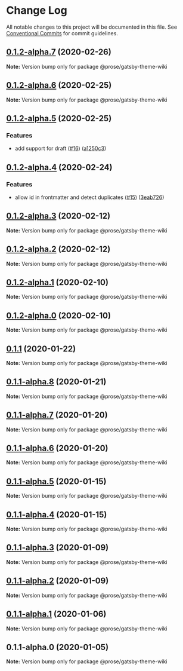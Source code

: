 # Change Log

All notable changes to this project will be documented in this file.
See [Conventional Commits](https://conventionalcommits.org) for commit guidelines.

## [0.1.2-alpha.7](https://github.com/prosejs/prose/compare/@prose/gatsby-theme-wiki@0.1.2-alpha.6...@prose/gatsby-theme-wiki@0.1.2-alpha.7) (2020-02-26)

**Note:** Version bump only for package @prose/gatsby-theme-wiki





## [0.1.2-alpha.6](https://github.com/prosejs/prose/compare/@prose/gatsby-theme-wiki@0.1.2-alpha.5...@prose/gatsby-theme-wiki@0.1.2-alpha.6) (2020-02-25)

**Note:** Version bump only for package @prose/gatsby-theme-wiki





## [0.1.2-alpha.5](https://github.com/prosejs/prose/compare/@prose/gatsby-theme-wiki@0.1.2-alpha.4...@prose/gatsby-theme-wiki@0.1.2-alpha.5) (2020-02-25)


### Features

* add support for draft ([#16](https://github.com/prosejs/prose/issues/16)) ([a1250c3](https://github.com/prosejs/prose/commit/a1250c3b504c8e30993089b9e46055fa6ac3ea25))





## [0.1.2-alpha.4](https://github.com/prosejs/prose/compare/@prose/gatsby-theme-wiki@0.1.2-alpha.3...@prose/gatsby-theme-wiki@0.1.2-alpha.4) (2020-02-24)


### Features

* allow id in frontmatter and detect duplicates ([#15](https://github.com/prosejs/prose/issues/15)) ([3eab726](https://github.com/prosejs/prose/commit/3eab7269826a52beed51a720c1d8e77ecefd9f14))





## [0.1.2-alpha.3](https://github.com/prosejs/prose/compare/@prose/gatsby-theme-wiki@0.1.2-alpha.2...@prose/gatsby-theme-wiki@0.1.2-alpha.3) (2020-02-12)

**Note:** Version bump only for package @prose/gatsby-theme-wiki





## [0.1.2-alpha.2](https://github.com/prosejs/prose/compare/@prose/gatsby-theme-wiki@0.1.2-alpha.1...@prose/gatsby-theme-wiki@0.1.2-alpha.2) (2020-02-12)

**Note:** Version bump only for package @prose/gatsby-theme-wiki





## [0.1.2-alpha.1](https://github.com/prosejs/prose/compare/@prose/gatsby-theme-wiki@0.1.2-alpha.0...@prose/gatsby-theme-wiki@0.1.2-alpha.1) (2020-02-10)

**Note:** Version bump only for package @prose/gatsby-theme-wiki





## [0.1.2-alpha.0](https://github.com/prosejs/prose/compare/@prose/gatsby-theme-wiki@0.1.1...@prose/gatsby-theme-wiki@0.1.2-alpha.0) (2020-02-10)

**Note:** Version bump only for package @prose/gatsby-theme-wiki





## [0.1.1](https://github.com/prosejs/prose/compare/@prose/gatsby-theme-wiki@0.1.1-alpha.8...@prose/gatsby-theme-wiki@0.1.1) (2020-01-22)

**Note:** Version bump only for package @prose/gatsby-theme-wiki





## [0.1.1-alpha.8](https://github.com/prosejs/prose/compare/@prose/gatsby-theme-wiki@0.1.1-alpha.7...@prose/gatsby-theme-wiki@0.1.1-alpha.8) (2020-01-21)

**Note:** Version bump only for package @prose/gatsby-theme-wiki





## [0.1.1-alpha.7](https://github.com/prosejs/prose/compare/@prose/gatsby-theme-wiki@0.1.1-alpha.6...@prose/gatsby-theme-wiki@0.1.1-alpha.7) (2020-01-20)

**Note:** Version bump only for package @prose/gatsby-theme-wiki





## [0.1.1-alpha.6](https://github.com/prosejs/prose/compare/@prose/gatsby-theme-wiki@0.1.1-alpha.5...@prose/gatsby-theme-wiki@0.1.1-alpha.6) (2020-01-20)

**Note:** Version bump only for package @prose/gatsby-theme-wiki





## [0.1.1-alpha.5](https://github.com/prosejs/prose/compare/@prose/gatsby-theme-wiki@0.1.1-alpha.4...@prose/gatsby-theme-wiki@0.1.1-alpha.5) (2020-01-15)

**Note:** Version bump only for package @prose/gatsby-theme-wiki





## [0.1.1-alpha.4](https://github.com/prosejs/prose/compare/@prose/gatsby-theme-wiki@0.1.1-alpha.3...@prose/gatsby-theme-wiki@0.1.1-alpha.4) (2020-01-15)

**Note:** Version bump only for package @prose/gatsby-theme-wiki





## [0.1.1-alpha.3](https://github.com/prosejs/prose/compare/@prose/gatsby-theme-wiki@0.1.1-alpha.2...@prose/gatsby-theme-wiki@0.1.1-alpha.3) (2020-01-09)

**Note:** Version bump only for package @prose/gatsby-theme-wiki





## [0.1.1-alpha.2](https://github.com/prosejs/prose/compare/@prose/gatsby-theme-wiki@0.1.1-alpha.1...@prose/gatsby-theme-wiki@0.1.1-alpha.2) (2020-01-09)

**Note:** Version bump only for package @prose/gatsby-theme-wiki





## [0.1.1-alpha.1](https://github.com/prosejs/prose/compare/@prose/gatsby-theme-wiki@0.1.1-alpha.0...@prose/gatsby-theme-wiki@0.1.1-alpha.1) (2020-01-06)

**Note:** Version bump only for package @prose/gatsby-theme-wiki





## 0.1.1-alpha.0 (2020-01-05)

**Note:** Version bump only for package @prose/gatsby-theme-wiki
